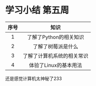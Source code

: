 # 学习小结 第五周 #
|序号|知识|
|:---:|:---:|
|1|了解了Python的相关知识|
|2|了解了树莓派是什么|
|3|了解了计算机系统的相关常识|
|4|体验了Linux的基本用法|

还是感觉计算机太神秘了233